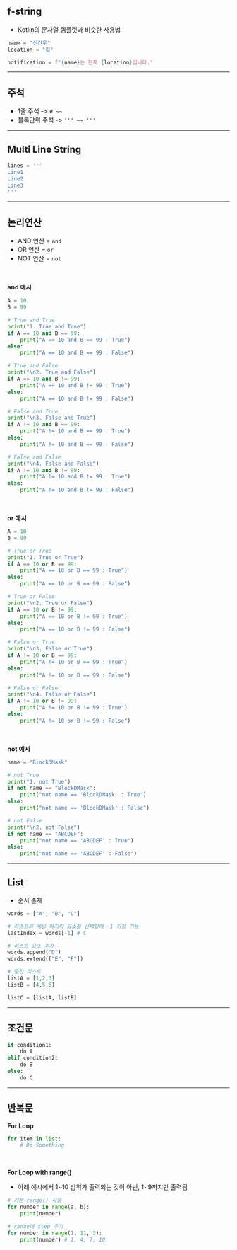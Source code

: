 ## f-string

- Kotlin의 문자열 템플릿과 비슷한 사용법

```python
name = "신건우"
location = "집"

notification = f"{name}는 현재 {location}입니다."
```

---

## 주석

- 1줄 주석 -> `# ~~` 
- 블록단위 주석 -> `''' ~~ '''`

---

## Multi Line String

```python
lines = '''
Line1
Line2
Line3
'''
```

---

## 논리연산

- AND 연산 = `and`
- OR 연산 = `or`
- NOT 연산 = `not`

<br>

**and 예시**

```python
A = 10
B = 99

# True and True
print("1. True and True")
if A == 10 and B == 99:
    print("A == 10 and B == 99 : True")
else:
    print("A == 10 and B == 99 : False")

# True and False
print("\n2. True and False")
if A == 10 and B != 99:
    print("A == 10 and B != 99 : True")
else:
    print("A == 10 and B != 99 : False")

# False and True
print("\n3. False and True")
if A != 10 and B == 99:
    print("A != 10 and B == 99 : True")
else:
    print("A != 10 and B == 99 : False")

# False and False
print("\n4. False and False")
if A != 10 and B != 99:
    print("A != 10 and B != 99 : True")
else:
    print("A != 10 and B != 99 : False")
```

<br>

**or 예시**

```python
A = 10
B = 99

# True or True
print("1. True or True")
if A == 10 or B == 99:
    print("A == 10 or B == 99 : True")
else:
    print("A == 10 or B == 99 : False")

# True or False
print("\n2. True or False")
if A == 10 or B != 99:
    print("A == 10 or B != 99 : True")
else:
    print("A == 10 or B != 99 : False")

# False or True
print("\n3. False or True")
if A != 10 or B == 99:
    print("A != 10 or B == 99 : True")
else:
    print("A != 10 or B == 99 : False")

# False or False
print("\n4. False or False")
if A != 10 or B != 99:
    print("A != 10 or B != 99 : True")
else:
    print("A != 10 or B != 99 : False")
```

<br>

**not 예시**

```python
name = "BlockDMask"

# not True
print("1. not True")
if not name == "BlockDMask":
    print("not name == 'BlockDMask' : True")
else:
    print("not name == 'BlockDMask' : False")

# not False
print("\n2. not False")
if not name == "ABCDEF":
    print("not name == 'ABCDEF' : True")
else:
    print("not name == 'ABCDEF' : False")
```

---

## List

- 순서 존재

```python
words = ["A", "B", "C"]

# 리스트의 제일 마지막 요소를 선택할때 -1 지정 가능
lastIndex = words[-1] # C

# 리스트 요소 추가
words.append("D")
words.extend(["E", "F"])

# 중첩 리스트
listA = [1,2,3]
listB = [4,5,6]

listC = [listA, listB]
```

---

## 조건문

```python
if condition1:
    do A
elif condition2:
    do B
else:
    do C
```

---

## 반복문

**For Loop**

```python
for item in list:
    # Do Something
```

<br>

**For Loop with range()**

- 아래 예시에서 1~10 범위가 출력되는 것이 아닌, 1~9까지만 출력됨

```python
# 기본 range() 사용
for number in range(a, b):
    print(number)

# range에 step 주기
for number in range(1, 11, 3):
    print(number) # 1, 4, 7, 10
```